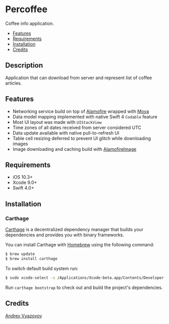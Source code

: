 Percoffee
====

Coffee info application.

- [Features](#features)
- [Requirements](#requirements)
- [Installation](#installation)
- [Credits](#credits)

## Description

Application that can download from server and represent list of coffee articles.

## Features

- Networking service build on top of [Alamofire](https://github.com/Alamofire/Alamofire) wrapped with [Moya](https://github.com/Moya/Moya)
- Data model mapping implemented with native Swift 4 `Codable` feature
- Most UI layout was made with `UIStackView`
- Time zones of all dates received from server considered UTC
- Data update available with native pull-to-refresh UI
- Table cell resizing deferred to prevent UI glitch while downloading images
- Image downloading and caching build with [AlamofireImage](https://github.com/Alamofire/AlamofireImage)

## Requirements

- iOS 10.3+
- Xcode 9.0+
- Swift 4.0+

## Installation

### Carthage

[Carthage](https://github.com/Carthage/Carthage) is a decentralized dependency manager that builds your dependencies and provides you with binary frameworks.

You can install Carthage with [Homebrew](http://brew.sh/) using the following command:

```bash
$ brew update
$ brew install carthage
```

To switch default build system run:

```bash
$ sudo xcode-select -s /Applications/Xcode-beta.app/Contents/Developer
```

Run `carthage bootstrap` to check out and build the project's dependencies.

## Credits

[Andrey Vyazovoy](https://linkedin.com/in/vyazovoy/)
